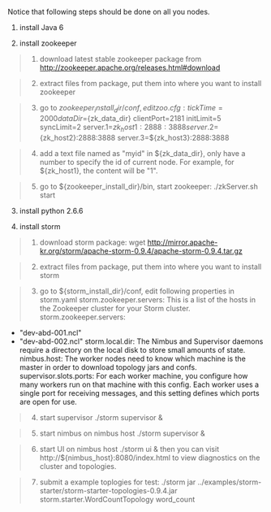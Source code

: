 Notice that following steps should be done on all you nodes.
 
1. install Java 6
 
2. install zookeeper
>1. download latest stable zookeeper package from http://zookeeper.apache.org/releases.html#download
 
>2. extract files from package, put them into where you want to install  zookeeper
 
>3. go to ${zookeeper_install_dir}/conf, edit zoo.cfg:
tickTime=2000
dataDir=${zk_data_dir}
clientPort=2181
initLimit=5
syncLimit=2
server.1=${zk_host1}:2888:3888
server.2=${zk_host2}:2888:3888
server.3=${zk_host3}:2888:3888
 
>4. add a text file named as "myid" in ${zk_data_dir}, only have a number to specify the id of current node. For example, for ${zk_host1}, the content will be "1".
 
>5. go to ${zookeeper_install_dir}/bin, start zookeeper:
./zkServer.sh start
 
3. install python 2.6.6
 
4. install storm
>1. download storm package:
wget http://mirror.apache-kr.org/storm/apache-storm-0.9.4/apache-storm-0.9.4.tar.gz
 
>2. extract files from package, put them into where you want to install  storm
 
>3. go to ${storm_install_dir}/conf, edit following properties in storm.yaml
storm.zookeeper.servers: This is a list of the hosts in the Zookeeper cluster for your Storm cluster.
storm.zookeeper.servers:
  - "dev-abd-001.ncl"
  - "dev-abd-002.ncl"
storm.local.dir: The Nimbus and Supervisor daemons require a directory on the local disk to store small amounts of state.
nimbus.host: The worker nodes need to know which machine is the master in order to download topology jars and confs.
supervisor.slots.ports: For each worker machine, you configure how many workers run on that machine with this config. Each worker uses a single port for receiving messages, and this setting defines which ports are open for use.
>4. start supervisor
./storm supervisor &
 
>5. start nimbus on nimbus host
./storm supervisor &
 
>6. start UI on nimbus host
./storm ui &
then you can visit http://${nimbus_host}:8080/index.html to view diagnostics on the cluster and topologies.
 
>7. submit a example toplogies for test:
./storm jar ../examples/storm-starter/storm-starter-topologies-0.9.4.jar storm.starter.WordCountTopology word_count